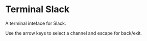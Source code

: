 Terminal Slack
==============

A terminal inteface for Slack.

Use the arrow keys to select a channel and escape for back/exit.

